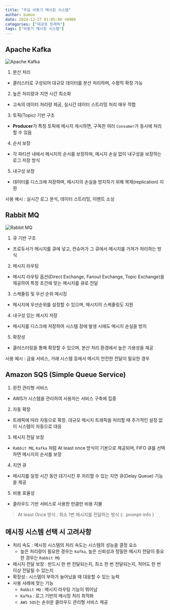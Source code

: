 ```yaml
---
title: "주요 비동기 메시징 시스템"
author: bumoo
date: 2024-12-27 01:05:00 +0900
categories: ["대규모 트래픽"]
tags: ["비동기 메시징 시스템"]
---
```


## Apache Kafka
![Apache Kafka](https://github.com/user-attachments/assets/bfa90cab-2fd2-4f3b-af0b-05f86fe4e2a0)

1. 분산 처리
  - 클러스터로 구성되어 대규모 데이터를 분산 처리하며, 수평적 확장 가능
2. 높은 처리량과 지연 시간 최소화
  - 고속의 데이터 처리량 제공, 실시간 데이터 스트리밍 처리 매우 적합
3. 토픽(Topic) 기반 구조
  - **Producer**가 특정 토픽에 메시지 게시하면, 구독한 여러 `Consumer`가 동시에 처리할 수 있음
4. 순서 보장
  - 각 파티션 내에서 메시지의 순서를 보장하며, 메시지 손실 없이 내구성을 보장하는 로그 저장 방식
5. 내구성 보장
  - 데이터를 디스크에 저장하며, 메시지의 손실을 방지하기 위해 복제(replication) 지원

사용 예시 : 실시간 로그 분석, 데이터 스트리밍, 이벤트 소싱

## Rabbit MQ
![Rabbit MQ](https://github.com/user-attachments/assets/049c13e9-87d3-4c86-bc56-9cd102e9bf4d)

1. 큐 기반 구조
  - 프로듀서가 메시지를 큐에 넣고, 컨슈머가 그 큐에서 메시지를 가져가 처리하는 방식
2. 메시지 라우팅
  - 메시지 라우팅 옵션(Direct Exchange, Fanout Exchange, Topic Exchange)을 제공하여 특정 조건에 맞는 메시지를 큐로 전달
3. 스케줄링 및 우선 순위 메시징
  - 메시지에 우선순위를 설정할 수 있으며, 메시지의 스케줄링도 지원
4. 내구성 있는 메시지 저장
  - 메시지를 디스크에 저장하여 시스템 장애 발생 시에도 메시지 손실을 방지
5. 확장성
  - 클러스터링을 통해 확장할 수 있으며, 분산 처리 환경에서 높은 가용성을 제공

사용 예시 : 금융 서비스, 거래 시스템 등에서 메시지 안전한 전달이 필요한 경우

## Amazon SQS (Simple Queue Service)

1. 완전 관리형 서비스
  - AWS가 시스템을 관리하여 사용자는 서비스 구축에 집중
2. 자동 확장
- 트래픽에 따라 자동으로 확장. 대규모 메시지 트래픽을 처리할 때 추가적인 설정 없이 시스템이 자동으로 대응
3. 메시지 전달 보장
- `Rabbit MQ`, `Kafka` 처럼 At least once 방식이 기본으로 제공되며, FIFO 큐를 선택하면 메시지의 순서를 보장
4. 지연 큐
  - 메시지를 일정 시간 동안 대기시킨 후 처리할 수 있는 지연 큐(Delay Queue) 기능을 제공
5. 비용 효율성
  - 클라우드 기반 서비스로 사용한 만큼만 비용 지불

> At least Once 방식 : 최소 1번 메시지를 전달하는 방식
{: .prompt-info }

## 메시징 시스템 선택 시 고려사항
- 처리 속도 : 메시징 시스템의 처리 속도는 시스템의 성능을 결정 요소
  - 높은 처리량이 필요한 경우는 `Kafka`, 높은 신뢰성과 정밀한 메시지 전달이 중요한 경우는 `Rabbit MQ`
- 메시지 전달 보장 : 반드시 한 번 전달되는지, 최소 한 번 전달되는지, 적어도 한 번 이상 전달될 수 있는지
- 확장성 : 시스템이 부하가 늘어났을 때 대응할 수 있는 능력
- 사용 사례에 맞는 기능
  - `Rabbit MQ` : 메시지 라우팅 기능이 뛰어남
  - `Kafka` : 로그 기반의 메시징 처리 최적화
  - `AWS SQS`는 손쉬운 클라우드 관리형 서비스 제공

